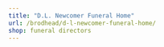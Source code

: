 ```yaml
---
title: "D.L. Newcomer Funeral Home"
url: /brodhead/d-l-newcomer-funeral-home/
shop: funeral directors
---
```

